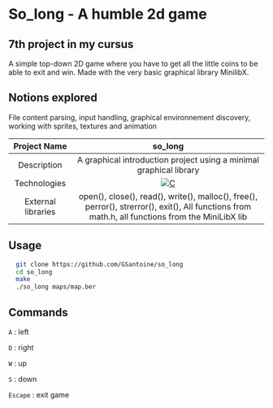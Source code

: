 # So_long - A humble 2d game

## 7th project in my cursus

A simple top-down 2D game where you have to get all the little coins to be able to exit and win.
Made with the very basic graphical library MinilibX.

## Notions explored

File content parsing, input handling, graphical environnement discovery, working with sprites, textures and animation

|    Project Name    |                                                                       so_long                                                                       |
| :----------------: | :-------------------------------------------------------------------------------------------------------------------------------------------------: |
|    Description     |                                             A graphical introduction project using a minimal graphical library                                      |
|    Technologies    | <a href="#"><img alt="C" src="https://custom-icon-badges.demolab.com/badge/C-03599C.svg?logo=c-in-hexagon&logoColor=white&style=for-the-badge"></a> |
| External libraries |     open(), close(), read(), write(), malloc(), free(), perror(), strerror(), exit(), All functions from math.h, all functions from the MiniLibX lib |

## Usage

```bash
  git clone https://github.com/GSantoine/so_long
  cd so_long
  make
  ./so_long maps/map.ber
```

## Commands

`A` : left

`D` : right

`W` : up

`S` : down

`Escape` : exit game
